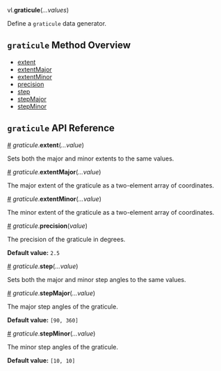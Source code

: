 vl.<b>graticule</b>(<em>...values</em>)

Define a <code>graticule</code> data generator.

## <code>graticule</code> Method Overview

* <a href="#extent">extent</a>
* <a href="#extentMajor">extentMajor</a>
* <a href="#extentMinor">extentMinor</a>
* <a href="#precision">precision</a>
* <a href="#step">step</a>
* <a href="#stepMajor">stepMajor</a>
* <a href="#stepMinor">stepMinor</a>

## <code>graticule</code> API Reference

<a id="extent" href="#extent">#</a>
<em>graticule</em>.<b>extent</b>(<em>...value</em>)

Sets both the major and minor extents to the same values.

<a id="extentMajor" href="#extentMajor">#</a>
<em>graticule</em>.<b>extentMajor</b>(<em>...value</em>)

The major extent of the graticule as a two-element array of coordinates.

<a id="extentMinor" href="#extentMinor">#</a>
<em>graticule</em>.<b>extentMinor</b>(<em>...value</em>)

The minor extent of the graticule as a two-element array of coordinates.

<a id="precision" href="#precision">#</a>
<em>graticule</em>.<b>precision</b>(<em>value</em>)

The precision of the graticule in degrees.

__Default value:__ `2.5`

<a id="step" href="#step">#</a>
<em>graticule</em>.<b>step</b>(<em>...value</em>)

Sets both the major and minor step angles to the same values.

<a id="stepMajor" href="#stepMajor">#</a>
<em>graticule</em>.<b>stepMajor</b>(<em>...value</em>)

The major step angles of the graticule.


__Default value:__ `[90, 360]`

<a id="stepMinor" href="#stepMinor">#</a>
<em>graticule</em>.<b>stepMinor</b>(<em>...value</em>)

The minor step angles of the graticule.

__Default value:__ `[10, 10]`

